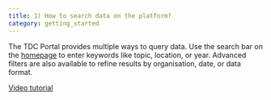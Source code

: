 ```yaml
---
title: 1) How to search data on the platform?
category: getting_started
---
```


The TDC Portal provides multiple ways to query data. Use the search bar on the [homepage](https://tdc-data-portal.vercel.app/) to enter keywords like topic, location, or year. Advanced filters are also available to refine results by organisation, date, or data format.

[Video tutorial](https://github.com/user-attachments/assets/d5d5c2b0-b761-4435-8c09-252fcba21529)





